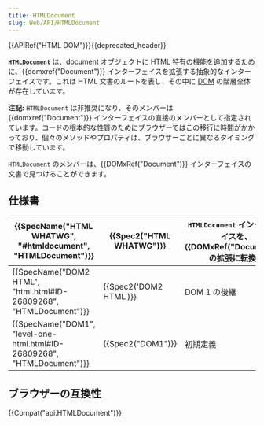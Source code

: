 ```yaml
---
title: HTMLDocument
slug: Web/API/HTMLDocument
---
```

{{APIRef("HTML DOM")}}{{deprecated_header}}

**`HTMLDocument`** は、document オブジェクトに HTML 特有の機能を追加するために、{{domxref("Document")}} インターフェイスを拡張する抽象的なインターフェイスです。これは HTML 文書のルートを表し、その中に [DOM](/ja/docs/Web/API/Document_Object_Model) の階層全体が存在しています。

**注記:** `HTMLDocument` は非推奨になり、そのメンバーは {{domxref("Document")}} インターフェイスの直接のメンバーとして指定されています。コードの根本的な性質のためにブラウザーではこの移行に時間がかかっており、個々のメソッドやプロパティは、ブラウザーごとに異なるタイミングで移動しています。

`HTMLDocument` のメンバーは、{{DOMxRef("Document")}} インターフェイスの文書で見つけることができます。

## 仕様書

| {{SpecName("HTML WHATWG", "#htmldocument", "HTMLDocument")}}                 | {{Spec2("HTML WHATWG")}} | `HTMLDocument` インターフェイスを、{{DOMxRef("Document")}} の拡張に転換。 |
| ------------------------------------------------------------------------------------------------ | -------------------------------- | ---------------------------------------------------------------------------------- |
| {{SpecName("DOM2 HTML", "html.html#ID-26809268", "HTMLDocument")}}         | {{Spec2('DOM2 HTML')}}     | DOM 1 の後継                                                                       |
| {{SpecName("DOM1", "level-one-html.html#ID-26809268", "HTMLDocument")}} | {{Spec2("DOM1")}}         | 初期定義                                                                           |

## ブラウザーの互換性

{{Compat("api.HTMLDocument")}}
